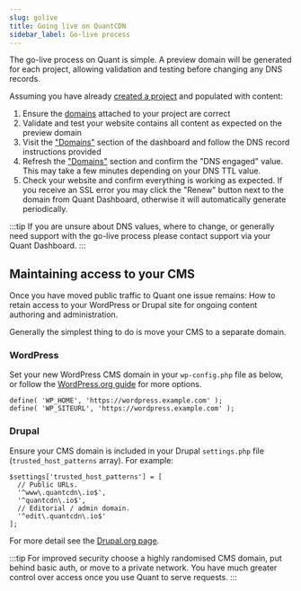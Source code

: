 ```yaml
---
slug: golive
title: Going live on QuantCDN
sidebar_label: Go-live process
---
```


The go-live process on Quant is simple. A preview domain will be generated for each project, allowing validation and testing before changing any DNS records.

Assuming you have already [created a project](/docs/welcome) and populated with content:

1. Ensure the [domains](/docs/dashboard/domains) attached to your project are correct
2. Validate and test your website contains all content as expected on the preview domain
3. Visit the ["Domains"](https://dashboard.quantcdn.io/domains) section of the dashboard and follow the DNS record instructions provided
4. Refresh the ["Domains"](https://dashboard.quantcdn.io/domains) section and confirm the "DNS engaged" value. This may take a few minutes depending on your DNS TTL value.
5. Check your website and confirm everything is working as expected. If you receive an SSL error you may click the "Renew" button next to the domain from Quant Dashboard, otherwise it will automatically generate periodically.

:::tip
If you are unsure about DNS values, where to change, or generally need support with the go-live process please contact support via your Quant Dashboard.
:::

## Maintaining access to your CMS

Once you have moved public traffic to Quant one issue remains: How to retain access to your WordPress or Drupal site for ongoing content authoring and administration.

Generally the simplest thing to do is move your CMS to a separate domain.

### WordPress

Set your new WordPress CMS domain in your `wp-config.php` file as below, or follow the [WordPress.org guide](https://wordpress.org/support/article/changing-the-site-url/) for more options.

```
define( 'WP_HOME', 'https://wordpress.example.com' );
define( 'WP_SITEURL', 'https://wordpress.example.com' );
```

### Drupal

Ensure your CMS domain is included in your Drupal `settings.php` file (`trusted_host_patterns` array). For example:
```
$settings['trusted_host_patterns'] = [
  // Public URLs.
  '^www\.quantcdn\.io$',
  '^quantcdn\.io$',
  // Editorial / admin domain.
  '^edit\.quantcdn\.io$'
];
```

For more detail see the [Drupal.org page](https://www.drupal.org/docs/installing-drupal/trusted-host-settings).


:::tip
For improved security choose a highly randomised CMS domain, put behind basic auth, or move to a private network. You have much greater control over access once you use Quant to serve requests.
:::

